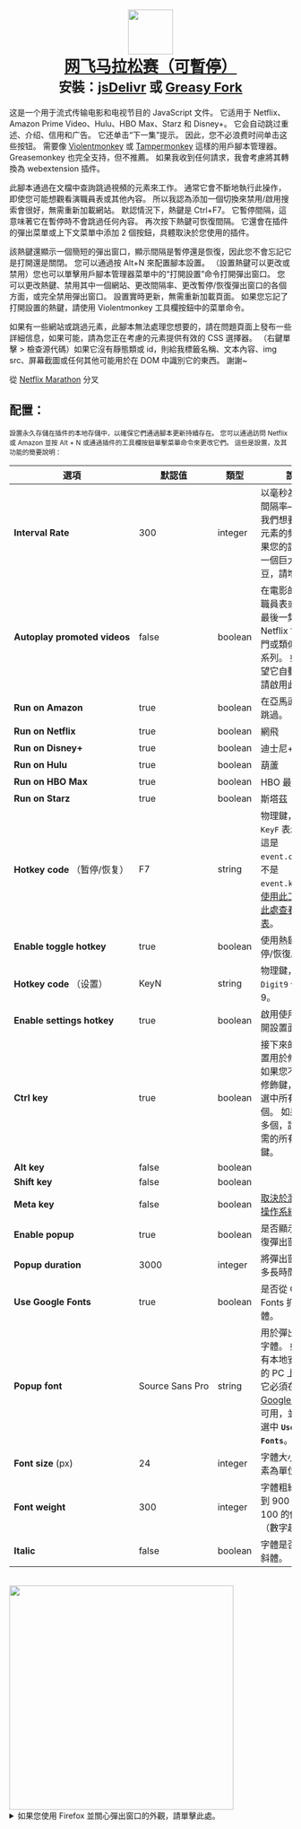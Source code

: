 <h1 align="center">
    <center>
        <a href="https://github.com/aminomancer/Netflix-Marathon-Pausable"><img src="https://cdn.jsdelivr.net/gh/aminomancer/Netflix-Marathon-Pausable@latest/icon-greasyfork.svg" width="80em" /><br>
        <b>网飞马拉松赛（可暫停）</b></a><br>
        <sup><b>安裝：<a href="https://cdn.jsdelivr.net/gh/aminomancer/Netflix-Marathon-Pausable@latest/marathon.user.js">jsDelivr</a>&nbsp;或&nbsp;<a href="https://greasyfork.org/scripts/420475-netflix-marathon-pausable/code/Netflix Marathon (Pausable).user.js">Greasy Fork</a></b></sup>
    </center>
</h1>

这是一个用于流式传输电影和电视节目的 JavaScript 文件。 它适用于 Netflix、Amazon Prime Video、Hulu、HBO Max、Starz 和 Disney+。 它会自动跳过重述、介绍、信用和广告。 它还单击“下一集”提示。 因此，您不必浪费时间单击这些按钮。 需要像 [Violentmonkey](https://violentmonkey.github.io/) 或 [Tampermonkey](https://www.tampermonkey.net/) 這樣的用戶腳本管理器。 Greasemonkey 也完全支持，但不推薦。 如果我收到任何請求，我會考慮將其轉換為 webextension 插件。

此腳本通過在文檔中查詢跳過視頻的元素來工作。 通常它會不斷地執行此操作，即使您可能想觀看演職員表或其他內容。 所以我認為添加一個切換來禁用/啟用搜索會很好，無需重新加載網站。 默認情況下，熱鍵是 Ctrl+F7。 它暫停間隔，這意味著它在暫停時不會跳過任何內容。 再次按下熱鍵可恢復間隔。 它還會在插件的彈出菜單或上下文菜單中添加 2 個按鈕，具體取決於您使用的插件。

該熱鍵還顯示一個簡短的彈出窗口，顯示間隔是暫停還是恢復，因此您不會忘記它是打開還是關閉。 您可以通過按 Alt+N 來配置腳本設置。 （設置熱鍵可以更改或禁用）您也可以單擊用戶腳本管理器菜單中的“打開設置”命令打開彈出窗口。 您可以更改熱鍵、禁用其中一個網站、更改間隔率、更改暫停/恢復彈出窗口的各個方面，或完全禁用彈出窗口。 設置實時更新，無需重新加載頁面。 如果您忘記了打開設置的熱鍵，請使用 Violentmonkey 工具欄按鈕中的菜單命令。

如果有一些網站或跳過元素，此腳本無法處理您想要的，請在問題頁面上發布一些詳細信息，如果可能，請為您正在考慮的元素提供有效的 CSS 選擇器。 （右鍵單擊 > 檢查源代碼）如果它沒有靜態類或 id，則給我標籤名稱、文本內容、img src、屏幕截圖或任何其他可能用於在 DOM 中識別它的東西。 謝謝~

從 [Netflix Marathon](https://greasyfork.org/en/scripts/30029-netflix-marathon) 分叉

<h2>配置：</h2>

<small>設置永久存儲在插件的本地存儲中，以確保它們通過腳本更新持續存在。 您可以通過訪問 Netflix 或 Amazon 並按 Alt + N 或通過插件的工具欄按鈕單擊菜單命令來更改它們。 這些是設置，及其功能的簡要說明：</small>

| 選項 | 默認值 | 類型 | 說明 |
|-|-|-|-|
| **Interval&#160;Rate** | 300 | integer | 以毫秒為單位的間隔率——檢查我們想要點擊的元素的頻率。 如果您的計算機是一個巨大的土豆，請增加。 |
| **Autoplay&#160;promoted&#160;videos** | false | boolean | 在電影的最終演職員表或系列的最後一集之後，Netflix 會推薦熱門或類似的電影/系列。 如果您希望它自動啟動，請啟用此選項。 |
| **Run&#160;on&#160;Amazon** | true | boolean | 在亞馬遜上啟用跳過。 |
| **Run&#160;on&#160;Netflix** | true | boolean | 網飛 |
| **Run&#160;on&#160;Disney+** | true | boolean | 迪士尼+ |
| **Run&#160;on&#160;Hulu** | true | boolean | 葫蘆 |
| **Run&#160;on&#160;HBO Max** | true | boolean | HBO 最大 |
| **Run&#160;on&#160;Starz** | true | boolean | 斯塔茲 |
| **Hotkey&#160;code**&#160;（暂停/恢复） | F7 | string | 物理鍵，例如 `KeyF` 表示 F 鍵。 這是`event.code`，而不是`event.keyCode`。 [使用此工具](https://keycode.info) 或 [在此處查看完整列表](https://developer.mozilla.org/en-US/docs/Web/API/KeyboardEvent/code/code_values)。 |
| **Enable toggle hotkey** | true | boolean | 使用熱鍵啟用暫停/恢復。 |
| **Hotkey&#160;code**&#160;（设置） | KeyN | string | 物理鍵，例如 `Digit9` 代表數字 9。 |
| **Enable settings hotkey** | true | boolean | 啟用使用熱鍵打開設置面板。 |
| **Ctrl&#160;key** | true | boolean | 接下來的四個設置用於修飾鍵。 如果您不想使用修飾鍵，請取消選中所有這四個。 如果要使用多個，請檢查所需的所有修飾鍵。 |
| **Alt&#160;key** | false | boolean |  |
| **Shift&#160;key** | false | boolean |  |
| **Meta&#160;key** | false | boolean | [取決於瀏覽器和操作系統。](https://developer.mozilla.org/en-US/docs/Web/API/KeyboardEvent/metaKey) |
| **Enable&#160;popup** | true | boolean | 是否顯示暫停/恢復彈出窗口。 |
| **Popup&#160;duration** | 3000 | integer | 將彈出窗口打開多長時間。 |
| **Use&#160;Google&#160;Fonts** | true | boolean | 是否從 Google Fonts 抓取字體。 |
| **Popup&#160;font** | Source&#160;Sans&#160;Pro | string | 用於彈出窗口的字體。 如果它沒有本地安裝在您的 PC 上，那麼它必須在 [Google Fonts](https://fonts.google.com/) 上可用，並且必須選中 **`Use Google Fonts`**。 |
| **Font&#160;size**&#160;(px) | 24 | integer | 字體大小（以像素為單位）。 |
| **Font&#160;weight** | 300 | integer | 字體粗細，100 到 900 之間的 100 的倍數。（數字越大越粗） |
| **Italic** | false | boolean | 字體是否應該是斜體。 |


<br>
<img src="https://cdn.jsdelivr.net/gh/aminomancer/Netflix-Marathon-Pausable@latest/settings-blur.webp" width=400 />
<details><summary>如果您使用 Firefox 並關心彈出窗口的外觀，請單擊此處。</summary>
<br>
這些彈出窗口使用 <code>backdrop-filter</code> 在其背後應用模糊效果，類似於 Windows 10 的丙烯酸玻璃效果。 這純粹是美學，所以你可以簡單地忽略它，但如果你使用 Firefox 並想要完整的視覺效果，還有一個額外的步驟：
<br><br>

1.  在你的 url 欄中輸入 <code>about:config</code> 然後回車。 搜索 <code>layout.css.backdrop-filter.enabled</code> 並將其切換為 true。<br>

2.  接下來，我們應該確保啟用了 WebRender：（它應該默認啟用）<br>

3.  從您的網址欄導航到 <code>about:support</code>。<br>

4.  找到圖形部分，並在合成行中，確保它顯示 WebRender。<br>

5.  如果沒有顯示 WebRender，請返回 <code>about:config</code>，然後搜索 <code>gfx.webrender.all</code> 並將其切換為 true。<br>

6.  然後搜索 <code>dom.webgpu.enabled</code> 並確保它設置為 false。<br>
<br>

當您重新啟動 Firefox 時，支持頁面現在應該為“合成”部分顯示 WebRender。 如果您按照這些步驟操作，但仍然沒有顯示 WebRender，那麼它可能與您的圖形驅動程序、操作系統、硬件或 Firefox 版本不兼容。 在台式機上應該是極不可能的。 但是哦，好吧，這畢竟只是一個視覺效果。

</details>
<br>